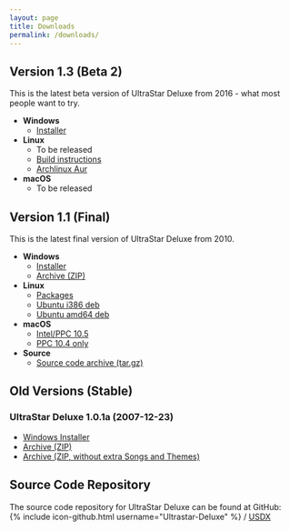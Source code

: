```yaml
---
layout: page
title: Downloads
permalink: /downloads/
---
```


## Version 1.3 (Beta 2)

This is the latest beta version of UltraStar Deluxe from 2016 - what most people want to try.


*  __Windows__
   - [Installer](https://github.com/UltraStar-Deluxe/USDX/releases/download/v1.3.5-beta/UltraStar.Deluxe_v1.3.5.beta_installer.exe)
*  __Linux__
   - To be released
   - [Build instructions](https://github.com/UltraStar-Deluxe/USDX#compiling-on-linuxbsd-using-make)
   - [Archlinux Aur](https://aur.archlinux.org/packages/ultrastardx-git)
*  __macOS__
   - To be released

## Version 1.1 (Final)

This is the latest final version of UltraStar Deluxe from 2010.

*  __Windows__
   - [Installer](https://sourceforge.net/projects/ultrastardx/files/UltraStar%20Deluxe/Version%201.1%20final/ultrastardx-1.1-installer-full.exe/)
   - [Archive (ZIP)](https://sourceforge.net/projects/ultrastardx/files/UltraStar%20Deluxe/Version%201.1%20final/ultrastardx-1.1-full.zip/download)
*  __Linux__
   - [Packages](https://launchpad.net/~tobydox/+archive/ultrastardx/+packages)
   - [Ubuntu i386 deb](https://launchpad.net/~tobydox/+archive/ultrastardx/+files/ultrastar-deluxe_1.1.0-4_i386.deb)
   - [Ubuntu amd64 deb](https://launchpad.net/~tobydox/+archive/ultrastardx/+files/ultrastar-deluxe_1.1.0-4_amd64.deb)
*  __macOS__
   - [Intel/PPC 10.5](http://sourceforge.net/projects/ultrastardx/files/UltraStar%20Deluxe/Version%201.1%20final/UltraStarDeluxe-1.1.dmg/download)
   - [PPC 10.4 only](http://sourceforge.net/projects/ultrastardx/files/UltraStar%20Deluxe/Version%201.1%20final/UltraStarDeluxe-1.1%20%20%2810.4-PowerPC%29.dmg/download)
*  __Source__
   - [Source code archive (tar.gz)](http://sourceforge.net/projects/ultrastardx/files/UltraStar%20Deluxe/Version%201.1%20final/Sources/ultrastardx-1.1-src.tar.gz/download)

## Old Versions (Stable)

### UltraStar Deluxe 1.0.1a (2007-12-23)

*  [Windows Installer](http://downloads.sourceforge.net/ultrastardx/ultrastardx-101a-installer-full.exe)
*  [Archive (ZIP)](http://downloads.sourceforge.net/ultrastardx/ultrastardx-101a-full.zip)
*  [Archive (ZIP, without extra Songs and Themes)](http://downloads.sourceforge.net/ultrastardx/ultrastardx-101a-lite.zip)

## Source Code Repository

The source code repository for UltraStar Deluxe can be found at GitHub:  
{% include icon-github.html username="Ultrastar-Deluxe" %} /
[USDX](https://github.com/Ultrastar-Deluxe/USDX)
